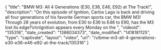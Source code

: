 {
    "title": "BMW M3: All 4 Generations (E30, E36, E46, E92) at The Track!",
    "description": "On this episode of Ignition, Carlos Lago is back and driving all four generations of his favorite German sports car, the BMW M3! Through 28 years of evolution, from E30 to E36 to E46 to E90, has the M3 lost its edge?\n\nIgnition appears every Monday on the ",
    "videoid": "135316",
    "date_created": "1386034373",
    "date_modified": "1418181125",
    "type": "captivate",
    "layout": "video",
    "url": "\/v\/bmw-m3-all-4-generations-e30-e36-e46-e92-at-the-track\/135316"
}